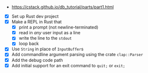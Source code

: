 - https://cstack.github.io/db_tutorial/parts/part1.html

- [x] Set up Rust dev project
- [x] Make a REPL in Rust that
    - [x] print a prompt (not newline-terminated)
    - [x] read in *any* user input as a line
    - [x] write the line to the `stdout`
    - [x] loop back
- [x] Use `String` in place of `InputBuffer`s
- [x] Add commandline argument parsing using the crate `clap::Parser`
- [x] Add the debug code path
- [x] Add initial support for an exit command to `quit;` or `exit;`
